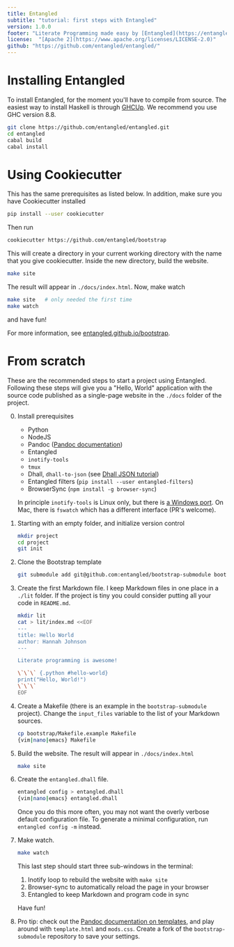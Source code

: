 ```yaml
---
title: Entangled
subtitle: "tutorial: first steps with Entangled"
version: 1.0.0
footer: "Literate Programming made easy by [Entangled](https://entangled.github.io)!"
license:  "[Apache 2](https://www.apache.org/licenses/LICENSE-2.0)"
github: "https://github.com/entangled/entangled/"
---
```


# Installing Entangled
To install Entangled, for the moment you'll have to compile from source. The easiest way to install Haskell is through [GHCUp](https://www.haskell.org/ghcup/). We recommend you use GHC version 8.8.

```bash
git clone https://github.com/entangled/entangled.git
cd entangled
cabal build
cabal install
```

# Using Cookiecutter
This has the same prerequisites as listed below. In addition, make sure you have Cookiecutter installed

```bash
pip install --user cookiecutter
```

Then run

```bash
cookiecutter https://github.com/entangled/bootstrap
```

This will create a directory in your current working directory with the name that you give cookiecutter.
Inside the new directory, build the website.

```bash
make site
```

The result will appear in `./docs/index.html`. Now, make watch

```bash
make site   # only needed the first time
make watch
```

and have fun!

For more information, see [entangled.github.io/bootstrap](https://entangled.github.io/bootstrap).

# From scratch
These are the recommended steps to start a project using Entangled. Following these steps will give you a "Hello, World" application with the source code published as a single-page website in the `./docs` folder of the project.

0. Install prerequisites
    - Python
    - NodeJS
    - Pandoc ([Pandoc documentation](https://pandoc.org/MANUAL.html))
    - Entangled
    - `inotify-tools`
    - `tmux`
    - Dhall, `dhall-to-json` (see [Dhall JSON tutorial](https://docs.dhall-lang.org/tutorials/Getting-started_Generate-JSON-or-YAML.html))
    - Entangled filters (`pip install --user entangled-filters`)
    - BrowserSync (`npm install -g browser-sync`)

   In principle `inotify-tools` is Linux only, but there is [a Windows port](https://github.com/thekid/inotify-win). On Mac, there is `fswatch` which has a different interface (PR's welcome).

1. Starting with an empty folder, and initialize version control

   ~~~bash
   mkdir project
   cd project
   git init
   ~~~

2. Clone the Bootstrap template

   ```bash
   git submodule add git@github.com:entangled/bootstrap-submodule bootstrap
   ```

3. Create the first Markdown file. I keep Markdown files in one place in a `./lit` folder. If the project is tiny you could consider putting all your code in `README.md`.

   ~~~bash
   mkdir lit
   cat > lit/index.md <<EOF
   ---
   title: Hello World
   author: Hannah Johnson
   ---

   Literate programming is awesome!

   \`\`\` {.python #hello-world}
   print("Hello, World!")
   \`\`\`
   EOF
   ~~~

4. Create a Makefile (there is an example in the `bootstrap-submodule` project). Change the `input_files` variable to the list of your Markdown sources.

   ```bash
   cp bootstrap/Makefile.example Makefile
   {vim|nano|emacs} Makefile
   ```

5. Build the website. The result will appear in `./docs/index.html`

   ```bash
   make site
   ```

6. Create the `entangled.dhall` file.

   ```bash
   entangled config > entangled.dhall
   {vim|nano|emacs} entangled.dhall
   ```
   Once you do this more often, you may not want the overly verbose default configuration file. To generate a minimal configuration, run `entangled config -m` instead.

7. Make watch.

   ```bash
   make watch
   ```

   This last step should start three sub-windows in the terminal:
     1. Inotify loop to rebuild the website with `make site`
     2. Browser-sync to automatically reload the page in your browser
     3. Entangled to keep Markdown and program code in sync

   Have fun!

8. Pro tip: check out the [Pandoc documentation on templates](https://pandoc.org/MANUAL.html#templates), and play around with `template.html` and `mods.css`. Create a fork of the `bootstrap-submodule` repository to save your settings.
